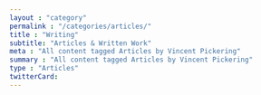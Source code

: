 ```yaml
---
layout : "category"
permalink : "/categories/articles/"
title : "Writing"
subtitle: "Articles & Written Work"
meta : "All content tagged Articles by Vincent Pickering"
summary : "All content tagged Articles by Vincent Pickering"
type : "Articles"
twitterCard:
---
```

